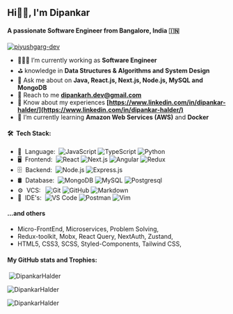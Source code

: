 <h2>Hi👋🏻, I'm Dipankar</h2>
<h4>A passionate Software Engineer from Bangalore, India 🇮🇳</h4>
<p align="left"> <a href="https://github.com/ryo-ma/github-profile-trophy"><img src="https://github-profile-trophy.vercel.app/?username=dipankarhalder" alt="piyushgarg-dev" /></a> </p>


- 🧑🏻‍💻 I’m currently working as **Software Engineer**
- ⛳️ knowledge in **Data Structures & Algorithms and System Design**
- 💬 Ask me about on **Java, React.js, Next.js, Node.js, MySQL and MongoDB**
- 📨 Reach to me **[dipankarh.dev@gmail.com](mailto:dipankarh.dev@gmail.com)**
- 🎯 Know about my experiences **[https://www.linkedin.com/in/dipankar-halder/](https://www.linkedin.com/in/dipankar-halder/)**
- 🌱 I’m currently learning **Amazon Web Services (AWS)** and **Docker**


<h4>🛠 &nbsp;Tech Stack:</h4>

- 🎯 &nbsp;Language:&nbsp;
  ![JavaScript](https://img.shields.io/badge/-JavaScript-0A1A2F?style=flat&logo=javaScript)
  ![TypeScript](https://img.shields.io/badge/-TypeScript-0A1A2F?style=flat&logo=typeScript)
  ![Python](https://img.shields.io/badge/-Python-0A1A2F?style=flat&logo=python)
- 🖥️ &nbsp;Frontend:&nbsp;
  ![React](https://img.shields.io/badge/-React-0A1A2F?style=flat&logo=react)
  ![Next.js](https://img.shields.io/badge/-Next.js-0A1A2F?style=flat&logo=next.js)
  ![Angular](https://img.shields.io/badge/-Angular-0A1A2F?style=flat&logo=angular)
  ![Redux](https://img.shields.io/badge/-Redux-0A1A2F?style=flat&logo=redux)
- 🗄 &nbsp;Backend:&nbsp;
  ![Node.js](https://img.shields.io/badge/-Node.js-0A1A2F?style=flat&logo=node.js)
  ![Express.js](https://img.shields.io/badge/-Express.js-0A1A2F?style=flat&logo=express)
- 🛢 &nbsp;Database:&nbsp;
  ![MongoDB](https://img.shields.io/badge/-MongoDB-0A1A2F?style=flat&logo=mongodb)
  ![MySQL](https://img.shields.io/badge/-MySQL-0A1A2F?style=flat&logo=mysql&logoColor=00d8fd)
  ![Postgresql](https://img.shields.io/badge/-Postgresql-0A1A2F?style=flat&logo=postgresql)
- ⚙️ &nbsp;VCS: &nbsp;
  ![Git](https://img.shields.io/badge/-Git-0A1A2F?style=flat&logo=git)
  ![GitHub](https://img.shields.io/badge/-GitHub-0A1A2F?style=flat&logo=github)
  ![Markdown](https://img.shields.io/badge/-Markdown-0A1A2F?style=flat&logo=markdown)
- 🔧 &nbsp;IDE's:&nbsp;
  ![VS Code](https://img.shields.io/badge/-Visual%20Studio%20Code-0A1A2F?style=flat&logo=visual-studio-code&logoColor=007ACC)
  ![Postman](https://img.shields.io/badge/-Postman-0A1A2F?style=flat&logo=postman)
  ![Vim](https://img.shields.io/badge/-Vim-0A1A2F?style=flat&logo=vim&logoColor=007ACC)


<h4>...and others</h4>

- Micro-FrontEnd, Microservices, Problem Solving,
- Redux-toolkit, Mobx, React Query, NextAuth, Zustand,
- HTML5, CSS3, SCSS, Styled-Components, Tailwind CSS, 


<h4>My GitHub stats and Trophies:</h4>

<p>&nbsp;<img align="center" src="https://github-readme-stats.vercel.app/api?username=DipankarHalder&show_icons=true&locale=en" alt="DipankarHalder" /></p>
<p><img align="center" src="https://github-readme-streak-stats.herokuapp.com/?user=DipankarHalder&" alt="DipankarHalder" /></p>
<p><img align="center" src="https://github-readme-stats.vercel.app/api/top-langs/?username=DipankarHalder&hide_border=false&include_all_commits=false&count_private=false&layout=compact" alt="DipankarHalder" /></p>
